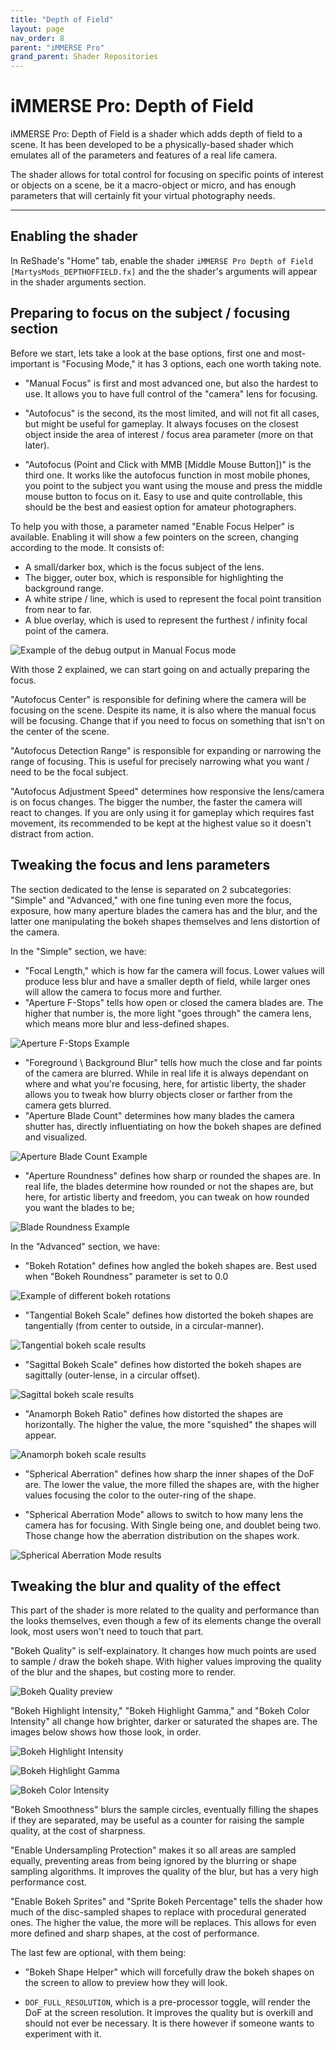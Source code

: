 ```yaml
---
title: "Depth of Field"
layout: page
nav_order: 8
parent: "iMMERSE Pro"
grand_parent: Shader Repositories
---
```


# iMMERSE Pro: Depth of Field

iMMERSE Pro: Depth of Field is a shader which adds depth of field to a scene. It has been developed to be a physically-based shader which emulates all of the parameters and features of a real life camera.

The shader allows for total control for focusing on specific points of interest or objects on a scene, be it a macro-object or micro, and has enough parameters that will certainly fit your virtual photography needs.

---

## Enabling the shader

In ReShade's "Home" tab, enable the shader `iMMERSE Pro Depth of Field [MartysMods_DEPTHOFFIELD.fx]` and the the shader's arguments will appear in the shader arguments section.

## Preparing to focus on the subject / focusing section

Before we start, lets take a look at the base options, first one and most-important is "Focusing Mode," it has 3 options, each one worth taking note.

* "Manual Focus" is first and most advanced one, but also the hardest to use. It allows you to have full control of the "camera" lens for focusing.

* "Autofocus" is the second, its the most limited, and will not fit all cases, but might be useful for gameplay. It always focuses on the closest object inside the area of interest / focus area parameter (more on that later).

* "Autofocus (Point and Click with MMB [Middle Mouse Button])" is the third one. It works like the autofocus function in most mobile phones, you point to the subject you want using the mouse and press the middle mouse button to focus on it. Easy to use and quite controllable, this should be the best and easiest option for amateur photographers.

To help you with those, a parameter named "Enable Focus Helper" is available. Enabling it will show a few pointers on the screen, changing according to the mode. It consists of:
- A small/darker box, which is the focus subject of the lens.
- The bigger, outer box, which is responsible for highlighting the background range.
- A white stripe / line, which is used to represent the focal point transition from near to far.
- A blue overlay, which is used to represent the furthest / infinity focal point of the camera.

![Example of the debug output in `Manual Focus` mode](../images/configuring-immerse-shaders/dof_debug_output.png)

With those 2 explained, we can start going on and actually preparing the focus.

"Autofocus Center" is responsible for defining where the camera will be focusing on the scene. Despite its name, it is also where the manual focus will be focusing. Change that if you need to focus on something that isn't on the center of the scene.

"Autofocus Detection Range" is responsible for expanding or narrowing the range of focusing. This is useful for precisely narrowing what you want / need to be the focal subject.

"Autofocus Adjustment Speed" determines how responsive the lens/camera is on focus changes. The bigger the number, the faster the camera will react to changes. If you are only using it for gameplay which requires fast movement, its recommended to be kept at the highest value so it doesn't distract from action.

## Tweaking the focus and lens parameters

The section dedicated to the lense is separated on 2 subcategories: "Simple" and "Advanced," with one fine tuning even more the focus, exposure, how many aperture blades the camera has and the blur, and the latter one manipulating the bokeh shapes themselves and lens distortion of the camera.

In the "Simple" section, we have:

* "Focal Length," which is how far the camera will focus. Lower values will produce less blur and have a smaller depth of field, while larger ones will allow the camera to focus more and further.
* "Aperture F-Stops" tells how open or closed the camera blades are. The higher that number is, the more light "goes through" the camera lens, which means more blur and less-defined shapes.

![Aperture F-Stops Example](../images/configuring-immerse-shaders/dof_fstop_preview.png)

* "Foreground \ Background Blur" tells how much the close and far points of the camera are blurred. While in real life it is always dependant on where and what you're focusing, here, for artistic liberty, the shader allows you to tweak how blurry objects closer or farther from the camera gets blurred.
* "Aperture Blade Count" determines how many blades the camera shutter has, directly influentiating on how the bokeh shapes are defined and visualized.

![Aperture Blade Count Example](../images/configuring-immerse-shaders/dof_blade_preview.png)

* "Aperture Roundness" defines how sharp or rounded the shapes are. In real life, the blades determine how rounded or not the shapes are, but here, for artistic liberty and freedom, you can tweak on how rounded you want the blades to be;

![Blade Roundness Example](../images/configuring-immerse-shaders/dof_roundness_preview.png)

In the "Advanced" section, we have:

* "Bokeh Rotation" defines how angled the bokeh shapes are. Best used when "Bokeh Roundness" parameter is set to 0.0

![Example of different bokeh rotations](../images/configuring-immerse-shaders/dof_rotation_preview.png)

* "Tangential Bokeh Scale" defines how distorted the bokeh shapes are tangentially (from center to outside, in a circular-manner).

![Tangential bokeh scale results](../images/configuring-immerse-shaders/dof_tangential_preview.png)

* "Sagittal Bokeh Scale" defines how distorted the bokeh shapes are sagittally (outer-lense, in a circular offset).

![Sagittal bokeh scale results](../images/configuring-immerse-shaders/dof_sagittal_preview.png)

* "Anamorph Bokeh Ratio" defines how distorted the shapes are horizontally. The higher the value, the more "squished" the shapes will appear.

![Anamorph bokeh scale results](../images/configuring-immerse-shaders/dof_anamorph_preview.png)

* "Spherical Aberration" defines how sharp the inner shapes of the DoF are. The lower the value, the more filled the shapes are, with the higher values focusing the color to the outer-ring of the shape.

* "Spherical Aberration Mode" allows to switch to how many lens the camera has for focusing. With Single being one, and doublet being two. Those change how the aberration distribution on the shapes work.

![Spherical Aberration Mode results](../images/configuring-immerse-shaders/dof_aberration_mode_preview.png)

## Tweaking the blur and quality of the effect

This part of the shader is more related to the quality and performance than the looks themselves, even though a few of its elements change the overall look, most users won't need to touch that part.

"Bokeh Quality" is self-explainatory. It changes how much points are used to sample / draw the bokeh shape. With higher values improving the quality of the blur and the shapes, but costing more to render.

![Bokeh Quality preview](../images/configuring-immerse-shaders/dof_bokeh_quality.png)

"Bokeh Highlight Intensity," "Bokeh Highlight Gamma," and "Bokeh Color Intensity" all change how brighter, darker or saturated the shapes are. The images below shows how those look, in order.

![Bokeh Highlight Intensity](../images/configuring-immerse-shaders/dof_highlight_intensity_preview.png)

![Bokeh Highlight Gamma](../images/configuring-immerse-shaders/dof_highlight_gamma_preview.png)

![Bokeh Color Intensity](../images/configuring-immerse-shaders/dof_color_intensity_preview.png)

"Bokeh Smoothness" blurs the sample circles, eventually filling the shapes if they are separated, may be useful as a counter for raising the sample quality, at the cost of sharpness.

"Enable Undersampling Protection" makes it so all areas are sampled equally, preventing areas from being ignored by the blurring or shape sampling algorithms. It improves the quality of the blur, but has a very high performance cost.

"Enable Bokeh Sprites" and "Sprite Bokeh Percentage" tells the shader how much of the disc-sampled shapes to replace with procedural generated ones. The higher the value, the more will be replaces. This allows for even more defined and sharp shapes, at the cost of performance.

The last few are optional, with them being:

* "Bokeh Shape Helper" which will forcefully draw the bokeh shapes on the screen to allow to preview how they will look.

* `DOF_FULL_RESOLUTION`, which is a pre-processor toggle, will render the DoF at the screen resolution. It improves the quality but is overkill and should not ever be necessary. It is there however if someone wants to experiment with it.